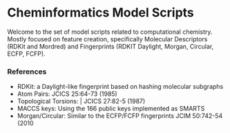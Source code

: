 # Cheminformatics Model Scripts
Welcome to the set of model scripts related to computational chemistry. Mostly focused on feature creation, specifically Molecular Descriptors (RDKit and Mordred) and Fingerprints (RDKIT Daylight, Morgan, Circular, ECFP, FCFP). 


### References
- RDKit: a Daylight-like fingerprint based on hashing molecular subgraphs
- Atom Pairs: JCICS 25:64-73 (1985)
- Topological Torsions: | JCICS 27:82-5 (1987)
- MACCS keys: Using the 166 public keys implemented as SMARTS
- Morgan/Circular: Similar to the ECFP/FCFP fingerprints JCIM 50:742-54 (2010